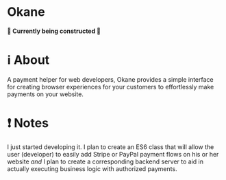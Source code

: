 # Okane

**🚧 Currently being constructed 🚧**

# ℹ️ About

A payment helper for web developers, Okane provides a simple interface for creating browser experiences for your customers to effortlessly make payments on your website.

# ❗ Notes

I just started developing it. I plan to create an ES6 class that will allow the user (developer) to easily add Stripe or PayPal payment flows on his or her website *and* I plan to create a corresponding backend server to aid in actually executing business logic with authorized payments.